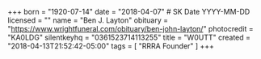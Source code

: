 +++
born = "1920-07-14"
date = "2018-04-07" # SK Date YYYY-MM-DD
licensed = ""
name = "Ben J. Layton"
obituary = "https://www.wrightfuneral.com/obituary/ben-john-layton/"
photocredit = "KA0LDG"
silentkeyhq = "0361523714113255"
title = "W0UTT"
created = "2018-04-13T21:52:42-05:00"
tags = [ "RRRA Founder" ]
+++
